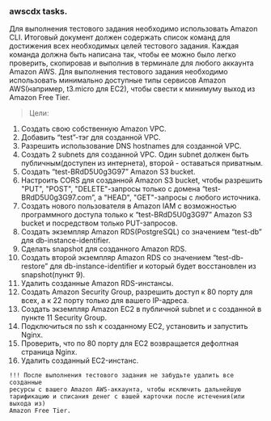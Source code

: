 ### awscdx tasks.

Для выполнения тестового задания необходимо использовать Amazon CLI. Итоговый
документ должен содержать список команд для достижения всех необходимых целей
тестового задания. Каждая команда должна быть написана так, чтобы ее можно было
легко проверить, скопировав и выполнив в терминале для любого аккаунта Amazon
AWS. Для выполнения тестового задания необходимо использовать минимально
доступные типы сервисов Amazon AWS(например, t3.micro для EC2), чтобы свести к
минимуму выход из Amazon Free Tier.
> Цели:
1. Создать свою собственную Amazon VPC.
2. Добавить “test”-тэг для созданной VPC.
3. Разрешить использование DNS hostnames для созданной VPC.
4. Создать 2 subnets для созданной VPC. Один subnet должен быть
публичным(доступен из интернета), второй - оставаться приватным.
5. Создать “test-BRdD5U0g3G97” Amazon S3 bucket.
6. Настроить CORS для созданной Amazon S3 bucket, чтобы разрешить "PUT", "POST",
"DELETE"-запросы только c домена “test-BRdD5U0g3G97.com”, а "HEAD",
"GET"-запросы с любого источника.
7. Создать нового пользователя в Amazon IAM c возможностью программного
доступа только к “test-BRdD5U0g3G97” Amazon S3 buсket и посредством только
PUT-запросов.
8. Создать экземпляр Amazon RDS(PostgreSQL) cо значением “test-db” для
db-instance-identifier.
9. Сделать snapshot для созданного Amazon RDS.
10. Создать второй экземпляр Amazon RDS cо значением “test-db-restore” для
db-instance-identifier и который будет восстановлен из snapshot(пункт 9).
11. Удалить созданные Amazon RDS-инстансы.
12. Создать Amazon Security Group, разрешить доступ к 80 порту для всех, а к 22 порту
только для вашего IP-адреса.
13. Создать экземпляр Amazon EC2 в публичной subnet и с созданной в пункте 11
Security Group.
14. Подключиться по ssh к созданному EC2, установить и запустить Nginx.
15. Проверить, что по 80 порту для EC2 возвращается дефолтная страница Nginx.
16. Удалить созданный EC2-инстанс.

```
!!! После выполнения тестового задания не забудьте удалить все созданные
ресурсы с вашего Amazon AWS-аккаунта, чтобы исключить дальнейшую
тарификацию и списания денег с вашей карточки после истечения(или выхода из)
Amazon Free Tier.
```
